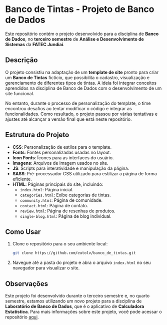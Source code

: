 # Banco de Tintas - Projeto de Banco de Dados

Este repositório contém o projeto desenvolvido para a disciplina de **Banco de Dados**, no **terceiro semestre** de **Análise e Desenvolvimento de Sistemas** da **FATEC Jundiaí**.

## Descrição

O projeto consistiu na adaptação de um **template de site** pronto para criar um **Banco de Tintas** fictício, que possibilita o cadastro, visualização e gerenciamento de diferentes tipos de tintas. A ideia foi integrar conceitos aprendidos na disciplina de Banco de Dados com o desenvolvimento de um site funcional.

No entanto, durante o processo de personalização do template, o time encontrou desafios ao tentar modificar o código e integrar as funcionalidades. Como resultado, o projeto passou por várias tentativas e ajustes até alcançar a versão final que está neste repositório.

## Estrutura do Projeto

- **CSS**: Personalização de estilos para o template.
- **Fonts**: Fontes personalizadas usadas no layout.
- **Icon Fonts**: Ícones para as interfaces do usuário.
- **Imagens**: Arquivos de imagem usados no site.
- **JS**: Scripts para interatividade e manipulação da página.
- **SASS**: Pré-processador CSS utilizado para estilizar a página de forma eficiente.
- **HTML**: Páginas principais do site, incluindo:
  - `index.html`: Página inicial.
  - `categories.html`: Exibe categorias de tintas.
  - `community.html`: Página de comunidade.
  - `contact.html`: Página de contato.
  - `review.html`: Página de resenhas de produtos.
  - `single-blog.html`: Página de blog individual.

## Como Usar

1. Clone o repositório para o seu ambiente local:
   ```bash
   git clone https://github.com/eutolv/banco_de_tintas.git
   ```
   
2. Navegue até a pasta do projeto e abra o arquivo `index.html` no seu navegador para visualizar o site.

## Observações

Este projeto foi desenvolvido durante o terceiro semestre e, no quarto semestre, estamos utilizando um novo projeto para a disciplina de **Laboratório de Banco de Dados**, que é o aplicativo de **Calculadora Estatística**. Para mais informações sobre este projeto, você pode acessar o repositório [aqui](https://github.com/eutolv/app_estatistica).

